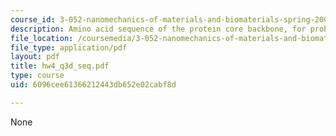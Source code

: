 ```yaml
---
course_id: 3-052-nanomechanics-of-materials-and-biomaterials-spring-2007
description: Amino acid sequence of the protein core backbone, for problem 3d.
file_location: /coursemedia/3-052-nanomechanics-of-materials-and-biomaterials-spring-2007/6096cee61366212443db652e02cabf8d_hw4_q3d_seq.pdf
file_type: application/pdf
layout: pdf
title: hw4_q3d_seq.pdf
type: course
uid: 6096cee61366212443db652e02cabf8d

---
```

None